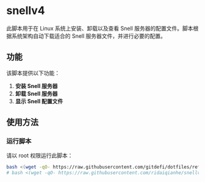 # snellv4

此脚本用于在 Linux 系统上安装、卸载以及查看 Snell 服务器的配置文件。脚本根据系统架构自动下载适合的 Snell 服务器文件，并进行必要的配置。

## 功能

该脚本提供以下功能：

1. **安装 Snell 服务器**
2. **卸载 Snell 服务器**
3. **显示 Snell 配置文件**

## 使用方法

### 运行脚本

请以 root 权限运行此脚本：

```bash
bash <(wget -qO- https://raw.githubusercontent.com/gitdefi/dotfiles/refs/heads/main/vps/snellv4/snell.sh -o snell.sh)
# bash <(wget -qO- https://raw.githubusercontent.com/ridaiqianhe/snellv4/main/snell.sh -o snell.sh)
```
